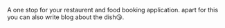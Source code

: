 A one stop for your restaurent and food booking application.
apart for this you can also write blog about the dish😘.
